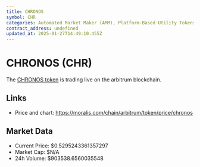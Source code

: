 ```yaml
---
title: CHRONOS
symbol: CHR
categories: Automated Market Maker (AMM), Platform-Based Utility Tokens
contract_address: undefined
updated_at: 2025-01-27T14:49:10.455Z
---
```


# CHRONOS (CHR)
The [CHRONOS token](https://moralis.com/chain/arbitrum/token/price/chronos) is trading live on the arbitrum blockchain.

## Links
- Price and chart: https://moralis.com/chain/arbitrum/token/price/chronos

## Market Data
- Current Price: $0.5295243361357297
- Market Cap: $N/A
- 24h Volume: $903538.6560035548
